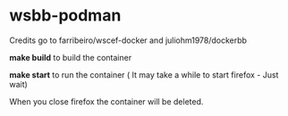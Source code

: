 # wsbb-podman
Credits go to farribeiro/wscef-docker and juliohm1978/dockerbb


**make build** to build the container  

**make start** to run the container ( It may take a while to start firefox - Just wait)  

When you close firefox the container will be deleted.  







